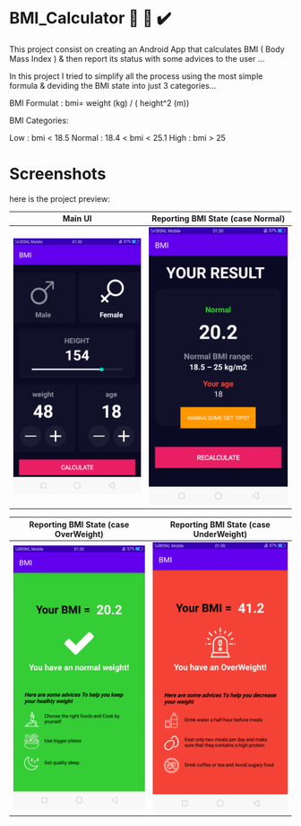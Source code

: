 # BMI_Calculator  📱 📏 ✔️

This project consist on creating an Android App that calculates BMI ( Body Mass Index ) & then report its status with some advices to the user ...

In this project I tried to simplify all the process using the most simple formula & deviding the BMI state into just 3 categories...

BMI Formulat : bmi= weight (kg) / ( height^2 (m))

BMI Categories:

Low : bmi < 18.5
Normal : 18.4 < bmi < 25.1
High : bmi > 25

# Screenshots

<p>here is the project preview:</p>
<table>
<thead>
<tr>
<th>Main UI</th>
<th align="center">Reporting BMI State (case Normal)</th>
</tr>
</thead>
<tbody>
<tr>
<td><a target="_blank" rel="noopener noreferrer" href="https://github.com/preetidhara/BMI_Calculator/blob/main/Scr/Screenshot_2020-10-18-01-30-05-31.png"><img src="https://github.com/preetidhara/BMI_Calculator/blob/main/Scr/Screenshot_2020-10-18-01-30-05-31.png" alt="alt text" title="first screen" style="max-width:100%;"></a></td>
  
<td align="center"><a target="_blank" rel="noopener noreferrer" href="https://github.com/preetidhara/BMI_Calculator/blob/main/Scr/Screenshot_2020-10-18-01-30-11-15.png"><img src=https://github.com/preetidhara/BMI_Calculator/blob/main/Scr/Screenshot_2020-10-18-01-30-11-15.png" alt="alt text" title="Normal BMI" style="max-width:100%;"></a></td>
</tr>
</tbody>
</table>
<table>
<thead>
<tr>
<th>Reporting BMI State (case OverWeight)</th>
<th align="center">Reporting BMI State (case UnderWeight)</th>
</tr>
</thead>
<tbody>
<tr>
<td><a target="_blank" rel="noopener noreferrer" href="https://github.com/preetidhara/BMI_Calculator/blob/main/Scr/Screenshot_2020-10-18-01-30-16-61.png"><img src="https://github.com/preetidhara/BMI_Calculator/blob/main/Scr/Screenshot_2020-10-18-01-30-16-61.png" alt="alt text" title="high BMI" style="max-width:100%;"></a></td>
<td align="center"><a target="_blank" rel="noopener noreferrer" href="https://github.com/preetidhara/BMI_Calculator/blob/main/Scr/Screenshot_2020-10-18-01-30-25-98.png"><img src="https://github.com/preetidhara/BMI_Calculator/blob/main/Scr/Screenshot_2020-10-18-01-30-25-98.png" alt="alt text" title="low BMI" style="max-width:100%;"></a></td>
</tr>
</tbody>
</table>
